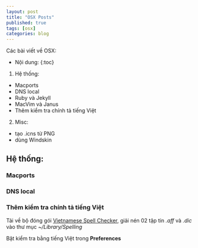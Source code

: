 ```yaml
---
layout: post
title: "OSX Posts"
published: true
tags: [osx]
categories: blog
---
```


Các bài viết về OSX:

* Nội dung:
{:toc}

1. Hệ thống:
- Macports
- DNS local
- Ruby và Jekyll
- MacVim và Janus
- Thêm kiểm tra chính tả tiếng Việt

2. Misc:
- tạo .icns từ PNG
- dùng Windskin

## Hệ thống:

### Macports

### DNS local

### Thêm kiểm tra chính tả tiếng Việt

Tải về bộ đóng gói [Vietnamese Spell Checker], giải nén 02 tập tin *.aff* và
*.dic* vào thư mục *~/Library/Spelling*

Bật kiểm tra bằng tiếng Việt trong **Preferences**

[Vietnamese Spell Checker]: https://code.google.com/p/hunspell-spellcheck-vi/
